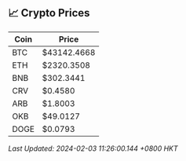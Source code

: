 ## 📈 Crypto Prices

| Coin | Price |
| ---- | ----- |
| BTC | $43142.4668 |
| ETH | $2320.3508 |
| BNB | $302.3441 |
| CRV | $0.4580 |
| ARB | $1.8003 |
| OKB | $49.0127 |
| DOGE | $0.0793 |

_Last Updated: 2024-02-03 11:26:00.144 +0800 HKT_